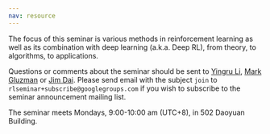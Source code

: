 ```yaml
---
nav: resource
---
```


The focus of this seminar is various methods in reinforcement learning as well as its combination with deep learning (a.k.a. Deep RL), from theory, to algorithms, to applications.

Questions or comments about the seminar should be sent to
[Yingru Li][yingru], [Mark Gluzman][mark] or [Jim Dai][jim].
Please send email with the subject `join`
to `rlseminar+subscribe@googlegroups.com`
if you wish to subscribe to the seminar announcement mailing list.

The seminar meets Mondays, 9:00-10:00 am (UTC+8), in 502 Daoyuan Building.

[yingru]: mailto:yingruli@link.cuhk.edu.cn
[mark]: mailto:mg2289@cornell.edu
[jim]: https://people.orie.cornell.edu/jdai/

<iframe id="forum_embed"
  src="javascript:void(0)"
  scrolling="no"
  frameborder="0"
  width="900"
  height="700">
</iframe>
<script type="text/javascript">
  document.getElementById('forum_embed').src =
     'https://groups.google.com/forum/embed/?place=forum/rlseminar'
     + '&showsearch=true&showpopout=true&showtabs=false'
     + '&parenturl=' + encodeURIComponent(window.location.href);
</script>